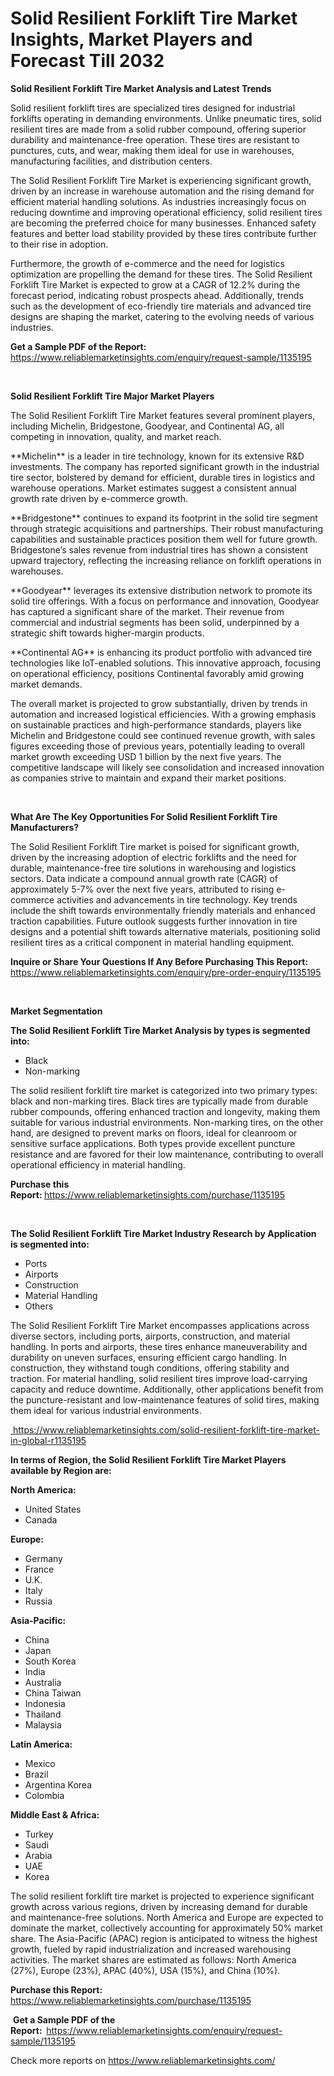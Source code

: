 <p><h1>Solid Resilient Forklift Tire Market Insights, Market Players and Forecast Till 2032</h1></p><p><strong>Solid Resilient Forklift Tire Market Analysis and Latest Trends</strong></p>
<p><p>Solid resilient forklift tires are specialized tires designed for industrial forklifts operating in demanding environments. Unlike pneumatic tires, solid resilient tires are made from a solid rubber compound, offering superior durability and maintenance-free operation. These tires are resistant to punctures, cuts, and wear, making them ideal for use in warehouses, manufacturing facilities, and distribution centers.</p><p>The Solid Resilient Forklift Tire Market is experiencing significant growth, driven by an increase in warehouse automation and the rising demand for efficient material handling solutions. As industries increasingly focus on reducing downtime and improving operational efficiency, solid resilient tires are becoming the preferred choice for many businesses. Enhanced safety features and better load stability provided by these tires contribute further to their rise in adoption.</p><p>Furthermore, the growth of e-commerce and the need for logistics optimization are propelling the demand for these tires. The Solid Resilient Forklift Tire Market is expected to grow at a CAGR of 12.2% during the forecast period, indicating robust prospects ahead. Additionally, trends such as the development of eco-friendly tire materials and advanced tire designs are shaping the market, catering to the evolving needs of various industries.</p></p>
<p><strong>Get a Sample PDF of the Report:&nbsp;</strong> <a href="https://www.reliablemarketinsights.com/enquiry/request-sample/1135195?utm_campaign=2563&utm_medium=2&utm_source=Github&utm_content=ia&utm_term=25032025&utm_id=solid-resilient-forklift-tire">https://www.reliablemarketinsights.com/enquiry/request-sample/1135195</a></p>
<p>&nbsp;</p>
<p><strong>Solid Resilient Forklift Tire Major Market Players</strong></p>
<p><p>The Solid Resilient Forklift Tire Market features several prominent players, including Michelin, Bridgestone, Goodyear, and Continental AG, all competing in innovation, quality, and market reach.</p><p>**Michelin** is a leader in tire technology, known for its extensive R&D investments. The company has reported significant growth in the industrial tire sector, bolstered by demand for efficient, durable tires in logistics and warehouse operations. Market estimates suggest a consistent annual growth rate driven by e-commerce growth.</p><p>**Bridgestone** continues to expand its footprint in the solid tire segment through strategic acquisitions and partnerships. Their robust manufacturing capabilities and sustainable practices position them well for future growth. Bridgestone’s sales revenue from industrial tires has shown a consistent upward trajectory, reflecting the increasing reliance on forklift operations in warehouses.</p><p>**Goodyear** leverages its extensive distribution network to promote its solid tire offerings. With a focus on performance and innovation, Goodyear has captured a significant share of the market. Their revenue from commercial and industrial segments has been solid, underpinned by a strategic shift towards higher-margin products.</p><p>**Continental AG** is enhancing its product portfolio with advanced tire technologies like IoT-enabled solutions. This innovative approach, focusing on operational efficiency, positions Continental favorably amid growing market demands. </p><p>The overall market is projected to grow substantially, driven by trends in automation and increased logistical efficiencies. With a growing emphasis on sustainable practices and high-performance standards, players like Michelin and Bridgestone could see continued revenue growth, with sales figures exceeding those of previous years, potentially leading to overall market growth exceeding USD 1 billion by the next five years. The competitive landscape will likely see consolidation and increased innovation as companies strive to maintain and expand their market positions.</p></p>
<p>&nbsp;</p>
<p><strong>What Are The Key Opportunities For Solid Resilient Forklift Tire Manufacturers?</strong></p>
<p><p>The Solid Resilient Forklift Tire market is poised for significant growth, driven by the increasing adoption of electric forklifts and the need for durable, maintenance-free tire solutions in warehousing and logistics sectors. Data indicate a compound annual growth rate (CAGR) of approximately 5-7% over the next five years, attributed to rising e-commerce activities and advancements in tire technology. Key trends include the shift towards environmentally friendly materials and enhanced traction capabilities. Future outlook suggests further innovation in tire designs and a potential shift towards alternative materials, positioning solid resilient tires as a critical component in material handling equipment.</p></p>
<p><strong>Inquire or Share Your Questions If Any Before Purchasing This Report:</strong> <a href="https://www.reliablemarketinsights.com/enquiry/pre-order-enquiry/1135195?utm_campaign=2563&utm_medium=2&utm_source=Github&utm_content=ia&utm_term=25032025&utm_id=solid-resilient-forklift-tire">https://www.reliablemarketinsights.com/enquiry/pre-order-enquiry/1135195</a></p>
<p>&nbsp;</p>
<p><strong>Market Segmentation</strong></p>
<p><strong>The Solid Resilient Forklift Tire Market Analysis by types is segmented into:</strong></p>
<p><ul><li>Black</li><li>Non-marking</li></ul></p>
<p><p>The solid resilient forklift tire market is categorized into two primary types: black and non-marking tires. Black tires are typically made from durable rubber compounds, offering enhanced traction and longevity, making them suitable for various industrial environments. Non-marking tires, on the other hand, are designed to prevent marks on floors, ideal for cleanroom or sensitive surface applications. Both types provide excellent puncture resistance and are favored for their low maintenance, contributing to overall operational efficiency in material handling.</p></p>
<p><strong>Purchase this Report:&nbsp;</strong><a href="https://www.reliablemarketinsights.com/purchase/1135195?utm_campaign=2563&utm_medium=2&utm_source=Github&utm_content=ia&utm_term=25032025&utm_id=solid-resilient-forklift-tire">https://www.reliablemarketinsights.com/purchase/1135195</a></p>
<p>&nbsp;</p>
<p><strong>The Solid Resilient Forklift Tire Market Industry Research by Application is segmented into:</strong></p>
<p><ul><li>Ports</li><li>Airports</li><li>Construction</li><li>Material Handling</li><li>Others</li></ul></p>
<p><p>The Solid Resilient Forklift Tire Market encompasses applications across diverse sectors, including ports, airports, construction, and material handling. In ports and airports, these tires enhance maneuverability and durability on uneven surfaces, ensuring efficient cargo handling. In construction, they withstand tough conditions, offering stability and traction. For material handling, solid resilient tires improve load-carrying capacity and reduce downtime. Additionally, other applications benefit from the puncture-resistant and low-maintenance features of solid tires, making them ideal for various industrial environments.</p></p>
<p><a href="https://www.reliablemarketinsights.com/solid-resilient-forklift-tire-market-in-global-r1135195?utm_campaign=2563&utm_medium=2&utm_source=Github&utm_content=ia&utm_term=25032025&utm_id=solid-resilient-forklift-tire">&nbsp;https://www.reliablemarketinsights.com/solid-resilient-forklift-tire-market-in-global-r1135195</a></p>
<p><strong>In terms of Region, the Solid Resilient Forklift Tire Market Players available by Region are:</strong></p>
<p>
    <p> <strong> North America: </strong>
        <ul>
            <li>United States</li>
            <li>Canada</li>
        </ul>
        </p> 
    <p> <strong> Europe: </strong>
        <ul>
            <li>Germany</li>
            <li>France</li>
            <li>U.K.</li>
            <li>Italy</li>
            <li>Russia</li>
        </ul>
        </p> 
    <p> <strong> Asia-Pacific: </strong>
        <ul>
            <li>China</li>
            <li>Japan</li>
            <li>South Korea</li>
            <li>India</li>
            <li>Australia</li>
            <li>China Taiwan</li>
            <li>Indonesia</li>
            <li>Thailand</li>
            <li>Malaysia</li>
        </ul>
        </p> 
    <p> <strong> Latin America: </strong>
        <ul>
            <li>Mexico</li>
            <li>Brazil</li>
            <li>Argentina Korea</li>
            <li>Colombia</li>
        </ul>
        </p> 
    <p> <strong> Middle East & Africa: </strong>
        <ul>
            <li>Turkey</li>
            <li>Saudi</li>
            <li>Arabia</li>
            <li>UAE</li>
            <li>Korea</li>
        </ul>
    </p>
    </p>
<p><p>The solid resilient forklift tire market is projected to experience significant growth across various regions, driven by increasing demand for durable and maintenance-free solutions. North America and Europe are expected to dominate the market, collectively accounting for approximately 50% market share. The Asia-Pacific (APAC) region is anticipated to witness the highest growth, fueled by rapid industrialization and increased warehousing activities. The market shares are estimated as follows: North America (27%), Europe (23%), APAC (40%), USA (15%), and China (10%).</p></p>
<p><strong>Purchase this Report: </strong><a href="https://www.reliablemarketinsights.com/purchase/1135195?utm_campaign=2563&utm_medium=2&utm_source=Github&utm_content=ia&utm_term=25032025&utm_id=solid-resilient-forklift-tire">https://www.reliablemarketinsights.com/purchase/1135195</a></p>
<p>&nbsp;<strong>Get a Sample PDF of the Report:&nbsp;&nbsp;</strong><a href="https://www.reliablemarketinsights.com/enquiry/request-sample/1135195?utm_campaign=2563&utm_medium=2&utm_source=Github&utm_content=ia&utm_term=25032025&utm_id=solid-resilient-forklift-tire">https://www.reliablemarketinsights.com/enquiry/request-sample/1135195</a></p>
<p><strong></strong></p>
<p>Check more reports on <a href="https://www.reliablemarketinsights.com/?utm_campaign=2563&utm_medium=2&utm_source=Github&utm_content=ia&utm_term=25032025&utm_id=solid-resilient-forklift-tire">https://www.reliablemarketinsights.com/</a></p>